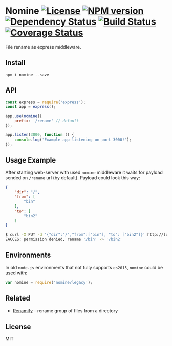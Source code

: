 # Nomine [![License][LicenseIMGURL]][LicenseURL] [![NPM version][NPMIMGURL]][NPMURL] [![Dependency Status][DependencyStatusIMGURL]][DependencyStatusURL] [![Build Status][BuildStatusIMGURL]][BuildStatusURL] [![Coverage Status][CoverageIMGURL]][CoverageURL]

File rename as express middleware.

## Install

`npm i nomine --save`

## API

```js
const express = require('express');
const app = express();

app.use(nomine({
    prefix: '/rename' // default
});

app.listen(3000, function () {
    console.log('Example app listening on port 3000!');
});
```

## Usage Example

After starting web-server with used `nomine` middleware it waits for payload sended on `/rename` url (by default).
Payload could look this way:

```json
{
    "dir": "/",
    "from": [
        "bin"
    ],
    "to": [
        "bin2"
    ]
}
```

```sh
$ curl -X PUT -d '{"dir":"/","from":["bin"], "to": ["bin2"]}' http://localhost:3000/rename
EACCES: permission denied, rename '/bin' -> '/bin2'
```

## Environments

In old `node.js` environments that not fully supports `es2015`, `nomine` could be used with:

```js
var nomine = require('nomine/legacy');
```

## Related

- [Renamify](https://github.com/coderaiser/node-renamify "Renamify") - rename group of files from a directory

## License

MIT

[NPMIMGURL]:                https://img.shields.io/npm/v/nomine.svg?style=flat
[BuildStatusIMGURL]:        https://img.shields.io/travis/coderaiser/node-nomine/master.svg?style=flat
[DependencyStatusIMGURL]:   https://img.shields.io/gemnasium/coderaiser/node-nomine.svg?style=flat
[LicenseIMGURL]:            https://img.shields.io/badge/license-MIT-317BF9.svg?style=flat
[NPMURL]:                   https://npmjs.org/package/nomine "npm"
[BuildStatusURL]:           https://travis-ci.org/coderaiser/node-nomine  "Build Status"
[DependencyStatusURL]:      https://gemnasium.com/coderaiser/node-nomine "Dependency Status"
[LicenseURL]:               https://tldrlegal.com/license/mit-license "MIT License"

[CoverageURL]:              https://coveralls.io/github/coderaiser/node-nomine?branch=master
[CoverageIMGURL]:           https://coveralls.io/repos/coderaiser/node-nomine/badge.svg?branch=master&service=github

